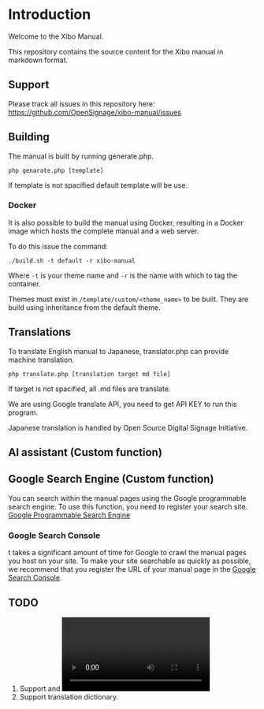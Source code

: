 # Introduction
Welcome to the Xibo Manual.

This repository contains the source content for the Xibo manual in markdown format. 

## Support
Please track all issues in this repository here: https://github.com/OpenSignage/xibo-manual/issues

## Building
The manual is built by running generate.php.

```
php genarate.php [template]
```
If template is not spacified default template will be use.

### Docker
It is also possible to build the manual using Docker, resulting in a Docker
image which hosts the complete manual and a web server.

To do this issue the command:

```
./build.sh -t default -r xibo-manual
```

Where `-t` is your theme name and `-r` is the name with which to tag the 
container.

Themes must exist in `/template/custom/<theme_name>` to be built. They 
are build using inheritance from the default theme.

## Translations
To translate English manual to Japanese, translator.php can provide machine translation.

```
php translate.php [translation target md file]
```
If target is not spacified, all .md files are translate.

We are using Google translate API, you need to get API KEY to run this program.

Japanese translation is handled by Open Source Digital Signage Initiative.

## AI assistant (Custom function)

## Google Search Engine (Custom function)
You can search within the manual pages using the Google programmable search engine.
To use this function, you need to register your search site.
[Google Programmable Search Engine](https://programmablesearchengine.google.com)

### Google Search Console
t takes a significant amount of time for Google to crawl the manual pages you host on your site.
To make your site searchable as quickly as possible, we recommend that you register the URL of your manual page in the [Google Search Console](https://search.google.com/search-console).

## TODO
1. Support <feat> and <video> tag in manual.
1. Support translation dictionary.
